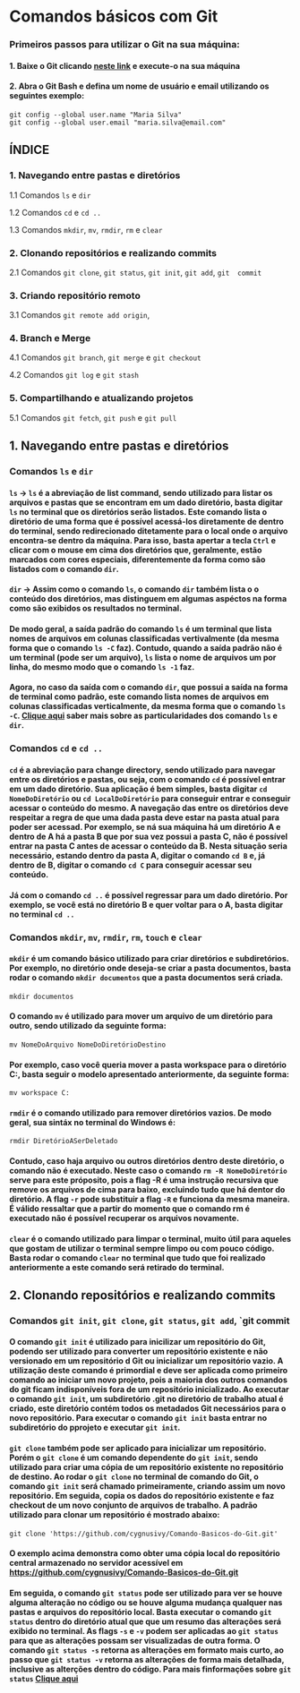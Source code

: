 # **Comandos básicos com  Git**

### Primeiros passos para utilizar o Git na sua máquina:
#### 1. Baixe o Git clicando [neste link](https://git-scm.com/) e execute-o na sua máquina
#### 2. Abra o Git Bash e defina um nome de usuário e email utilizando os seguintes exemplo:
```
git config --global user.name "Maria Silva"
git config --global user.email "maria.silva@email.com"
```

## **ÍNDICE**
### **1. Navegando entre pastas e diretórios**
1.1 Comandos `ls` e `dir`

1.2 Comandos `cd` e `cd ..`

1.3 Comandos `mkdir`, `mv`, `rmdir`, `rm` e `clear`
### **2. Clonando repositórios e realizando commits**
2.1 Comandos `git clone`, `git status`, `git init`, `git add`, `git  commit`
### **3. Criando repositório remoto**
3.1 Comandos `git remote add origin`,
### **4. Branch e Merge**
4.1 Comandos `git branch`, `git merge` e `git checkout`

4.2 Comandos `git log` e `git stash`
### **5. Compartilhando e atualizando projetos**
5.1 Comandos `git fetch`, `git push` e `git pull`

## **1. Navegando entre pastas e diretórios**
### **Comandos** `ls` e `dir`

#### `ls` -> `ls` é a abreviação de list command, sendo utilizado para listar os arquivos e pastas que se encontram em um dado diretório, basta digitar `ls` no terminal que os diretórios serão listados. Este comando lista o diretório de uma forma que é possível acessá-los diretamente de dentro do terminal, sendo redirecionado ditetamente para o local onde o arquivo encontra-se dentro da máquina. Para isso, basta apertar a tecla `Ctrl` e clicar com o mouse em cima dos diretórios que, geralmente, estão marcados com cores especiais, diferentemente da forma como são listados com o comando `dir`.

#### `dir` -> Assim como o comando `ls`, o comando `dir` também lista o o conteúdo dos diretórios, mas distinguem em algumas aspéctos na forma como são exibidos os resultados no terminal.

#### De modo geral, a saída padrão do comando `ls` é um terminal que lista nomes de arquivos em colunas classificadas vertivalmente (da mesma forma que o comando `ls -C` faz). Contudo, quando a saída padrão não é um terminal (pode ser um arquivo), `ls` lista o nome de arquivos um por linha, do mesmo modo que o comando `ls -1` faz.
#### Agora, no caso da saída com o comando `dir`, que possui a saída na forma de terminal como padrão, este comando lista nomes de arquivos em colunas classificadas verticalmente, da mesma forma que o comando `ls -C`. [Clique aqui](https://sobrelinux.info/questions/7004/difference-between-dir-and-ls-terminal-commands#:~:text=Se%20eu%20digitar%20dir%20%2C%20ele,e%20pastas%20e%20arquivos%20ocultos.) saber mais sobre as particularidades dos comando `ls` e `dir`.

### **Comandos** `cd` e `cd ..`

#### `cd` é a abreviação para change directory, sendo utilizado para navegar entre os diretórios e pastas, ou seja, com o comando `cd` é possível entrar em um dado diretório. Sua aplicação é bem simples, basta digitar `cd NomeDoDiretório` ou `cd LocalDoDiretório` para conseguir entrar e conseguir acessar o conteúdo do mesmo. A navegação das entre os diretórios deve respeitar a regra de que uma dada pasta deve estar na pasta atual para poder ser acessad. Por exemplo, se ná sua máquina há um diretório **A** e dentro de **A** há a pasta **B** que por sua vez possui a pasta **C**, não é possível entrar na pasta **C** antes de acessar o conteúdo da **B**. Nesta situação seria necessário, estando dentro da pasta **A**, digitar o comando `cd B` e, já dentro de **B**, digitar o comando `cd C` para conseguir acessar seu conteúdo. 
#### Já com o comando `cd ..` é possível regressar para um dado diretório. Por exemplo, se você está no diretório **B** e quer voltar para o **A**, basta digitar no terminal `cd ..`

### **Comandos** `mkdir`, `mv`, `rmdir`, `rm`, `touch` e `clear`

#### `mkdir` é um comando básico utilizado para criar diretórios e subdiretórios. Por exemplo, no diretório onde deseja-se criar a pasta **documentos**, basta rodar o comando `mkdir documentos` que a pasta **documentos** será criada. 
```
mkdir documentos
```
#### O comando `mv` é utilizado para mover um arquivo de um diretório para outro, sendo utilizado da seguinte forma:
```
mv NomeDoArquivo NomeDoDiretórioDestino
```
#### Por exemplo, caso você queria mover a pasta **workspace** para o diretório **C:**, basta seguir o modelo apresentado anteriormente, da seguinte forma: 
```
mv workspace C:
```
#### `rmdir` é o comando utilizado para remover diretórios vazios. De modo geral, sua sintáx no terminal do Windows é:
```
rmdir DiretórioASerDeletado
```
#### Contudo, caso haja arquivo ou outros diretórios dentro deste diretório, o comando não é executado. Neste caso o comando `rm -R NomeDoDiretório` serve para este próposito, pois a flag -R é uma instrução recursiva que remove os arquivos de cima para baixo, excluindo tudo que há dentor do diretório. A flag `-r` pode substituir a flag `-R` e funciona da mesma maneira. É válido ressaltar que a partir do momento que o comando rm é executado não é possível recuperar os arquivos novamente.

#### `clear` é o comando utilizado para limpar o terminal, muito útil para aqueles que gostam de utilizar o terminal sempre limpo ou com pouco código. Basta rodar o comando `clear` no terminal que tudo que foi realizado anteriormente a este comando será retirado do terminal.

## **2. Clonando repositórios e realizando commits**
### **Comandos** `git init`, `git clone`, `git status`, `git add`, `git  commit

#### O comando `git init` é utilizado para inicilizar um repositório do Git, podendo ser utilizado para converter um repositório existente e não versionado em um repositório d Git ou inicializar um repositório vazio. A utilização deste comando é primordial e deve ser aplicada como primeiro comando ao iniciar um novo projeto, pois a maioria dos outros comandos do git ficam indisponíveis fora de um repositório inicializado. Ao executar o comando `git init`, um subdiretório .git no diretório de trabalho atual é criado, este diretório contém todos os metadados Git necessários para o novo repositório. Para executar o comando `git init` basta entrar no subdiretório do pprojeto e executar `git init`. 

#### `git clone` também pode ser aplicado para inicializar um repositório. Porém o `git clone` é um comando dependente do `git init`, sendo utilizado para criar uma cópia de um repositório existente no repositório de destino. Ao rodar o `git clone` no terminal de comando do Git, o comando `git init` será chamado primeiramente, criando assim um novo repositório. Em seguida, copia os dados do repositório existente e faz checkout de um novo conjunto de arquivos de trabalho. A padrão utilizado para clonar um repositório é mostrado abaixo:
```
git clone 'https://github.com/cygnusivy/Comando-Basicos-do-Git.git'
```
#### O exemplo acima demonstra como obter uma cópia local do repositório central armazenado no servidor acessível em https://github.com/cygnusivy/Comando-Basicos-do-Git.git 

#### Em seguida, o comando `git status` pode ser utilizado para ver se houve alguma alteração no código ou se houve alguma mudança qualquer nas pastas e arquivos do repositório local. Basta executar o comando `git status` dentro do diretório atual que que um resumo das alterações será exibido no terminal. As flags `-s` e `-v` podem ser aplicadas ao `git status` para que as alterações possam ser visualizadas de outra forma. O comando `git status -s` retorna as alterações em formato mais curto, ao passo que `git status -v` retorna as alterações de forma mais detalhada, inclusive as alterções dentro do código. Para mais finformações sobre `git status` [Clique aqui](https://git-scm.com/docs/git-status)
